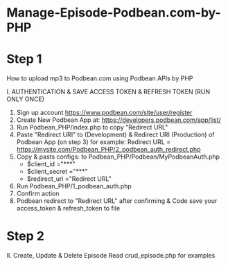 # Manage-Episode-Podbean.com-by-PHP
# Step 1
How to upload mp3 to Podbean.com using Podbean APIs by PHP

I. AUTHENTICATION & SAVE ACCESS TOKEN & REFRESH TOKEN 
(RUN ONLY ONCE)
1. Sign up account https://www.podbean.com/site/user/register
2. Create New Podbean App at: https://developers.podbean.com/app/list/
3. Run Podbean_PHP/index.php to copy "Redirect URL" 
4. Paste  "Redirect URI" to (Development) & Redirect URI (Production) of Podbean App (on step 3)
for example: Redirect URL = https://mysite.com/Podbean_PHP/2_podbean_auth_redirect.php
5. Copy & pasts configs: to Podbean_PHP/Podbean/MyPodbeanAuth.php
    + $client_id ="***"
    + $client_secret ="***"
    + $redirect_uri ="Redirect URL"
6. Run Podbean_PHP/1_podbean_auth.php 
7. Confirm action
8. Podbean redirect to "Redirect URL" after confirming & Code save your access_token & refresh_token to file
# Step 2
II. Create, Update & Delete Episode
Read crud_episode.php for examples
